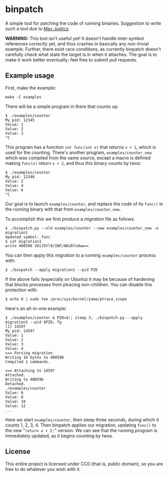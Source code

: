 binpatch
========

A simple tool for patching the code of running binaries.
Suggestion to write such a tool due to [Max Justicz](https://github.com/justicz).

**WARNING:** This tool isn't useful yet!
It doesn't handle inter-symbol references correctly yet, and thus crashes in basically any non-trivial example.
Further, there exist race conditions, as currently binpatch doesn't carefully check what state the target is in when it attaches.
The goal is to make it work better eventually; feel free to submit pull requests.

Example usage
-------------

First, make the example:

    make -C examples

There will be a simple program in there that counts up:

    $ ./examples/counter
    My pid: 12345
    Value: 1
    Value: 2
    Value: 3
    ^C

This program has a function `int func(int x)` that returns `x + 1`, which is used for the counting.
There's another program, `examples/counter_new` which was compiled from the same source, except a macro is defined making `func(x)` return `x + 2`, and thus this binary counts by twos:

    $ ./examples/counter
    My pid: 12346
    Value: 2
    Value: 4
    Value: 6
    ^C

Our goal is to launch `examples/counter`, and replace the code of its `func()` in the running binary with that from `examples/counter_new`.

To accomplish this we first produce a *migration* file as follows:

    $ ./binpatch.py --old examples/counter --new examples/counter_new -o migration1
    Updated symbol: func
    $ cat migration1
    write 400596 VUiJ5Yl9/INF/AKLRfxdww==

You can then apply this migration to a running `examples/counter` process with:

    $ ./binpatch --apply migration1 --pid PID

If the above fails (especially on Ubuntu) it may be because of hardening that blocks processes from ptracing non-children.
You can disable this protection with:

    $ echo 0 | sudo tee /proc/sys/kernel/yama/ptrace_scope

Here's an all-in-one example:

    $ ./examples/counter & PID=$!; sleep 3; ./binpatch.py --apply migration1 --pid $PID; fg
    [1] 14597
    My pid: 14597
    Value: 1
    Value: 2
    Value: 3
    Value: 4
    === Parsing migration
    Writing 16 bytes to 400596
    Compiled 1 commands.

    === Attaching to 14597
    Attached.
    Writing to 400596
    Detached.
    ./examples/counter
    Value: 6
    Value: 8
    Value: 10
    Value: 12
    ...

Here we start `examples/counter`, then sleep three seconds, during which it counts 1, 2, 3, 4.
Then binpatch applies our migration, updating `func()` to the new "`return x + 2;`" version.
We can see that the running program is immediately updated, as it begins counting by twos.

License
-------

This entire project is licensed under CC0 (that is, public domain), so you are free to do whatever you wish with it.
